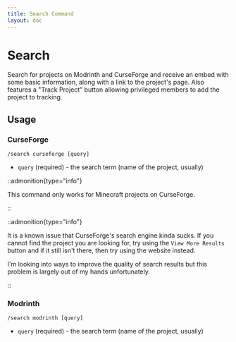 ```yaml
---
title: Search Command
layout: doc
---
```


# Search

Search for projects on Modrinth and CurseForge and receive an embed with some basic information, along with a link to the project's page. Also features a "Track Project" button allowing privileged members to add the project to tracking.

## Usage

### CurseForge

`/search curseforge [query]`

- `query` (required) - the search term (name of the project, usually)

::admonition{type="info"}

This command only works for Minecraft projects on CurseForge.

::

::admonition{type="info"}

It is a known issue that CurseForge's search engine kinda sucks. If you cannot find the project you are looking for, try using the `View More Results` button and if it still isn't there, then try using the website instead.

I'm looking into ways to improve the quality of search results but this problem is largely out of my hands unfortunately.

::

### Modrinth

`/search modrinth [query]`

- `query` (required) - the search term (name of the project, usually)
